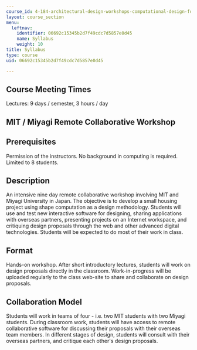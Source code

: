 ```yaml
---
course_id: 4-184-architectural-design-workshops-computational-design-for-housing-spring-2002
layout: course_section
menu:
  leftnav:
    identifier: 06692c15345b2d7f49cdc7d5857e0d45
    name: Syllabus
    weight: 10
title: Syllabus
type: course
uid: 06692c15345b2d7f49cdc7d5857e0d45

---
```


Course Meeting Times
--------------------

Lectures: 9 days / semester, 3 hours / day

MIT / Miyagi Remote Collaborative Workshop
------------------------------------------

Prerequisites
-------------

Permission of the instructors. No background in computing is required. Limited to 8 students.

Description
-----------

An intensive nine day remote collaborative workshop involving MIT and Miyagi University in Japan. The objective is to develop a small housing project using shape computation as a design methodology. Students will use and test new interactive software for designing, sharing applications with overseas partners, presenting projects on an Internet workspace, and critiquing design proposals through the web and other advanced digital technologies. Students will be expected to do most of their work in class.

Format
------

Hands-on workshop. After short introductory lectures, students will work on design proposals directly in the classroom. Work-in-progress will be uploaded regularly to the class web-site to share and collaborate on design proposals.

Collaboration Model
-------------------

Students will work in teams of four - i.e. two MIT students with two Miyagi students. During classroom work, students will have access to remote collaborative software for discussing their proposals with their overseas team members. In different stages of design, students will consult with their overseas partners, and critique each other's design proposals.